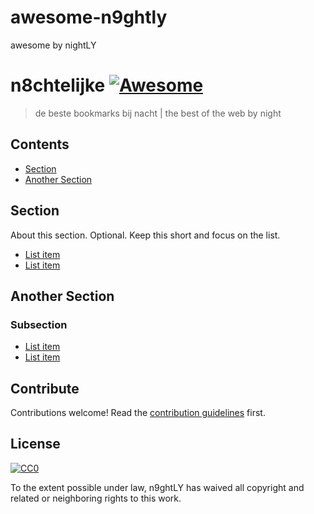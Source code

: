 # awesome-n9ghtly
awesome by nightLY

# n8chtelijke [![Awesome](https://awesome.re/badge.svg)](https://awesome.re)

> de beste bookmarks bij nacht | the best of the web by night


## Contents

- [Section](#section)
- [Another Section](#another-section)


## Section

About this section. Optional. Keep this short and focus on the list.

- [List item](http://example.com)
- [List item](http://example.com)


## Another Section

### Subsection

- [List item](http://example.com)
- [List item](http://example.com)


## Contribute

Contributions welcome! Read the [contribution guidelines](contributing.md) first.


## License

[![CC0](http://mirrors.creativecommons.org/presskit/buttons/88x31/svg/cc-zero.svg)](http://creativecommons.org/publicdomain/zero/1.0)

To the extent possible under law, n9ghtLY has waived all copyright and
related or neighboring rights to this work.
